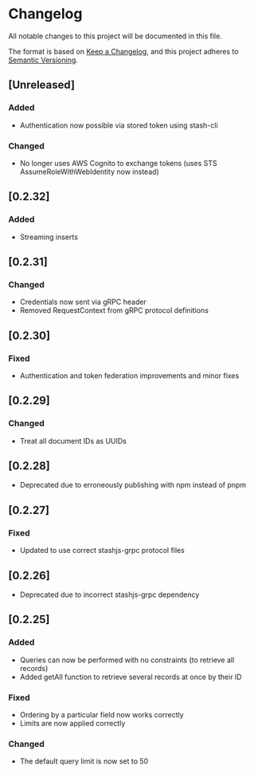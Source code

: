 # Changelog
All notable changes to this project will be documented in this file.

The format is based on [Keep a Changelog](https://keepachangelog.com/en/1.0.0/),
and this project adheres to [Semantic Versioning](https://semver.org/spec/v2.0.0.html).

## [Unreleased]

### Added

- Authentication now possible via stored token using stash-cli

### Changed

- No longer uses AWS Cognito to exchange tokens (uses STS AssumeRoleWithWebIdentity now instead)

## [0.2.32]

### Added

- Streaming inserts

## [0.2.31]

### Changed

- Credentials now sent via gRPC header
- Removed RequestContext from gRPC protocol definitions

## [0.2.30]

### Fixed

- Authentication and token federation improvements and minor fixes

## [0.2.29]

### Changed
- Treat all document IDs as UUIDs

## [0.2.28]

- Deprecated due to erroneously publishing with npm instead of pnpm

## [0.2.27]

### Fixed
- Updated to use correct stashjs-grpc protocol files

## [0.2.26]

- Deprecated due to incorrect stashjs-grpc dependency

## [0.2.25]

### Added
- Queries can now be performed with no constraints (to retrieve all records)
- Added getAll function to retrieve several records at once by their ID

### Fixed
- Ordering by a particular field now works correctly
- Limits are now applied correctly

### Changed
- The default query limit is now set to 50
